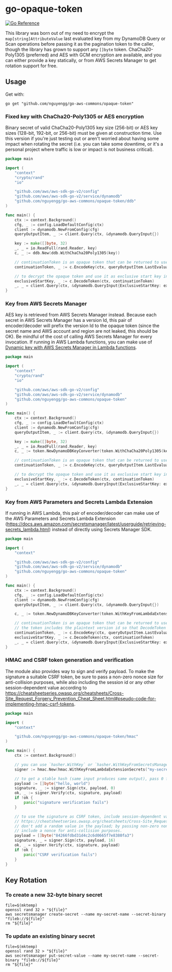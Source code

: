 # go-opaque-token

[![Go Reference](https://pkg.go.dev/badge/github.com/nguyengg/go-aws-commonds/opaque-token.svg)](https://pkg.go.dev/github.com/nguyengg/go-aws-commonds/opaque-token)

This library was born out of my need to encrypt the `map[string]AttributeValue` last evaluated key from my DynamoDB
Query or Scan operations before passing it as the pagination token to the caller, though the library has grown to
support any `[]byte` token. ChaCha20-Poly1305 (preferred) and AES with GCM encryption are available, and you can either
provide a key statically, or from AWS Secrets Manager to get rotation support for free.

## Usage

Get with:

```shell
go get "github.com/nguyengg/go-aws-commons/opaque-token"
```

### Fixed key with ChaCha20-Poly1305 or AES encryption

Binary secret of valid ChaCha20-Poly1305 key size (256-bit) or AES key sizes (128-bit, 192-bit, or 256-bit) must be
given at construction time. Use this version if you're just testing out or aren't worried about having some impact when
rotating the secret (i.e. you can take some downtime, or it's a personal project where traffic is low or impact is not
business critical).

```go
package main

import (
	"context"
	"crypto/rand"
	"io"

	"github.com/aws/aws-sdk-go-v2/config"
	"github.com/aws/aws-sdk-go-v2/service/dynamodb"
	"github.com/nguyengg/go-aws-commons/opaque-token/ddb"
)

func main() {
	ctx := context.Background()
	cfg, _ := config.LoadDefaultConfig(ctx)
	client := dynamodb.NewFromConfig(cfg)
	queryOutputItem, _ := client.Query(ctx, &dynamodb.QueryInput{})

	key := make([]byte, 32)
	_, _ = io.ReadFull(rand.Reader, key)
	c, _ := ddb.New(ddb.WithChaCha20Poly1305(key))

	// continuationToken is an opaque token that can be returned to user without leaking details about the table.
	continuationToken, _ := c.EncodeKey(ctx, queryOutputItem.LastEvaluatedKey)

	// to decrypt the opaque token and use it as exclusive start key in Query or Scan.
	exclusiveStartKey, _ := c.DecodeToken(ctx, continuationToken)
	_, _ = client.Query(ctx, &dynamodb.QueryInput{ExclusiveStartKey: exclusiveStartKey})
}

```

### Key from AWS Secrets Manager

AES key is retrieved from AWS Secrets Manager instead. Because each secret in AWS Secrets Manager has a version Id, this
pair of encoder/decoder will prefix the version Id to the opaque token (since the secret name and AWS account and region
are not leaked, this should be OK). Be mindful of the cost of calling AWS Secrets Manager for every invocation. If
running in AWS Lambda functions, you can make use of
[Dynamic key with AWS Secrets Manager in Lambda functions](#dynamic-key-with-aws-secrets-manager-in-lambda-functions).

```go
package main

import (
	"context"
	"crypto/rand"
	"io"

	"github.com/aws/aws-sdk-go-v2/config"
	"github.com/aws/aws-sdk-go-v2/service/dynamodb"
	"github.com/nguyengg/go-aws-commons/opaque-token"
)

func main() {
	ctx := context.Background()
	cfg, _ := config.LoadDefaultConfig(ctx)
	client := dynamodb.NewFromConfig(cfg)
	queryOutputItem, _ := client.Query(ctx, &dynamodb.QueryInput{})

	key := make([]byte, 32)
	_, _ = io.ReadFull(rand.Reader, key)
	c, _ := token.NewDynamoDBKeyConverter(token.WithChaCha20Poly1305(key))

	// continuationToken is an opaque token that can be returned to user without leaking details about the table.
	continuationToken, _ := c.EncodeKey(ctx, queryOutputItem.LastEvaluatedKey)

	// to decrypt the opaque token and use it as exclusive start key in Query or Scan.
	exclusiveStartKey, _ := c.DecodeToken(ctx, continuationToken)
	_, _ = client.Query(ctx, &dynamodb.QueryInput{ExclusiveStartKey: exclusiveStartKey})
}

```
### Key from AWS Parameters and Secrets Lambda Extension

If running in AWS Lambda, this pair of encoder/decoder can make use of the AWS Parameters and Secrets Lambda Extension
(https://docs.aws.amazon.com/secretsmanager/latest/userguide/retrieving-secrets_lambda.html) instead of directly using
Secrets Manager SDK.

```go
package main

import (
	"context"

	"github.com/aws/aws-sdk-go-v2/config"
	"github.com/aws/aws-sdk-go-v2/service/dynamodb"
	"github.com/nguyengg/go-aws-commons/opaque-token"
)

func main() {
	ctx := context.Background()
	cfg, _ := config.LoadDefaultConfig(ctx)
	client := dynamodb.NewFromConfig(cfg)
	queryOutputItem, _ := client.Query(ctx, &dynamodb.QueryInput{})

	c, _ := token.NewDynamoDBKeyConverter(token.WithKeyFromLambdaExtensionSecrets("my-secret-id"))

	// continuationToken is an opaque token that can be returned to user without leaking details about the table.
	// the token includes the plaintext version id so that DecodeToken knows which key to use.
	continuationToken, _ := c.EncodeKey(ctx, queryOutputItem.LastEvaluatedKey)
	exclusiveStartKey, _ := c.DecodeToken(ctx, continuationToken)
	_, _ = client.Query(ctx, &dynamodb.QueryInput{ExclusiveStartKey: exclusiveStartKey})
}

```

### HMAC and CSRF token generation and verification

The module also provides way to sign and verify payload. To make the signature a suitable CSRF token, be sure to pass a
non-zero nonce size for anti-collision purposes, while also including the session id or any other session-dependent
value according to https://cheatsheetseries.owasp.org/cheatsheets/Cross-Site_Request_Forgery_Prevention_Cheat_Sheet.html#pseudo-code-for-implementing-hmac-csrf-tokens.

```go
package main

import (
	"context"

	"github.com/nguyengg/go-aws-commons/opaque-token/hmac"
)

func main() {
	ctx := context.Background()

	// you can use `hasher.WithKey` or `hasher.WithKeyFromSecretsManager` as well.
	signer := hmac.New(hmac.WithKeyFromLambdaExtensionSecrets("my-secret-id"))

	// to get a stable hash (same input produces same output), pass 0 for nonce size.
	payload := []byte("hello, world")
	signature, _ := signer.Sign(ctx, payload, 0)
	ok, _ := signer.Verify(ctx, signature, payload)
	if !ok {
		panic("signature verification fails")
	}

	// to use the signature as CSRF token, include session-dependent value according to
	// https://cheatsheetseries.owasp.org/cheatsheets/Cross-Site_Request_Forgery_Prevention_Cheat_Sheet.html#pseudo-code-for-implementing-hmac-csrf-tokens.
	// don't add a random value in the payload; by passing non-zero nonce size, the generated token will already
	// include a nonce for anti-collision purposes.
	payload = []byte("84266fdbd31d4c2c6d0665f7e8380fa3")
	signature, _ = signer.Sign(ctx, payload, 16)
	ok, _ = signer.Verify(ctx, signature, payload)
	if !ok {
		panic("CSRF verification fails")
	}
}

```

## Key Rotation

### To create a new 32-byte binary secret

```shell
file=$(mktemp)
openssl rand 32 > "${file}"
aws secretsmanager create-secret --name my-secret-name --secret-binary "fileb://${file}"
rm "${file}"

```

### To update an existing binary secret

```shell
file=$(mktemp)
openssl rand 32 > "${file}"
aws secretsmanager put-secret-value --name my-secret-name --secret-binary "fileb://${file}"
rm "${file}"

```
